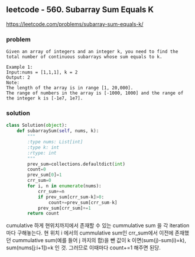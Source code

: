 ## leetcode - 560. Subarray Sum Equals K
https://leetcode.com/problems/subarray-sum-equals-k/
### problem
```
Given an array of integers and an integer k, you need to find the total number of continuous subarrays whose sum equals to k.

Example 1:
Input:nums = [1,1,1], k = 2
Output: 2
Note:
The length of the array is in range [1, 20,000].
The range of numbers in the array is [-1000, 1000] and the range of the integer k is [-1e7, 1e7].
```
### solution
```python
class Solution(object):
    def subarraySum(self, nums, k):
        """
        :type nums: List[int]
        :type k: int
        :rtype: int
        """
        prev_sum=collections.defaultdict(int)
        count=0
        prev_sum[0]=1
        crr_sum=0
        for i, n in enumerate(nums):
            crr_sum+=n
            if prev_sum[crr_sum-k]>0:
                count+=prev_sum[crr_sum-k]
            prev_sum[crr_sum]+=1
        return count
```
cumulative 하게 현위치까지에서 존재할 수 있는 cummulative sum 을 각 iteration 마다 구해놓는다.
현 위치 i 에서의 cummulative sum인 crr_sum에서 이전에 존재했던 cummulative sum(예를 들어 j 까지의 합)을 뺀 값이 k 이면(sum(j)-sum(i)=k), sum(nums[j:i+1])=k 인 것. 그러므로 이때마다 count+=1 해주면 된당.